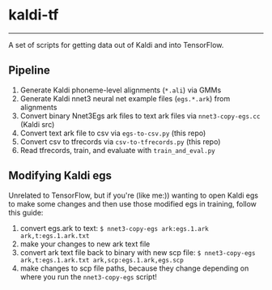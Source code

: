 # kaldi-tf
-----------------------

A set of scripts for getting data out of Kaldi and into TensorFlow.


## Pipeline

1) Generate Kaldi phoneme-level alignments (`*.ali`) via GMMs
2) Generate Kaldi nnet3 neural net example files (`egs.*.ark`) from alignments
3) Convert binary Nnet3Egs ark files to text ark files via `nnet3-copy-egs.cc` (Kaldi src)
4) Convert text ark file to csv via `egs-to-csv.py` (this repo)
5) Convert csv to tfrecords via `csv-to-tfrecords.py` (this repo)
6) Read tfrecords, train, and evaluate with `train_and_eval.py`

## Modifying Kaldi egs

Unrelated to TensorFlow, but if you're (like me:)) wanting to open Kaldi egs to make some changes and then use those modified egs in training, follow this guide:

1) convert egs.ark to text: `$ nnet3-copy-egs ark:egs.1.ark ark,t:egs.1.ark.txt`
2) make your changes to new ark text file
3) convert ark text file back to binary with new scp file: `$ nnet3-copy-egs ark,t:egs.1.ark.txt ark,scp:egs.1.ark,egs.scp`
4) make changes to scp file paths, because they change depending on where you run the `nnet3-copy-egs` script!